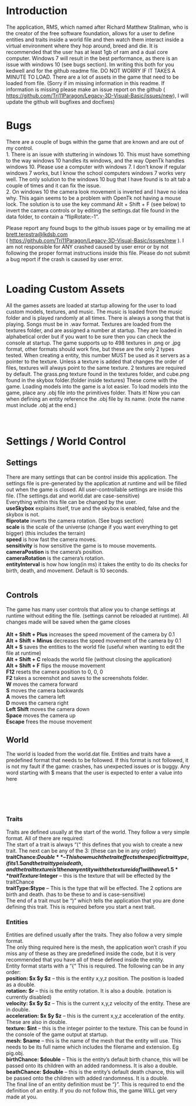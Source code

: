 # Introduction
The application, RMS, which named after Richard Matthew Stallman, who is the creator of the free software foundation, allows for a user to define entities and traits inside a world file and then watch them interact inside a virtual environment where they hop around, breed and die. It is recommended that the user has at least 1gb of ram and a dual core computer. Windows 7 will result in the best performance, as there is an issue with windows 10 (see bugs section).  Im writing this both for you kedwell and for the github readme file. DO NOT WORRY IF IT TAKES A MINUTE TO LOAD. There are a lot of assets in the game that need to be loaded from file. (Sorry if im missing information in this readme. If information is missing please make an issue report on the github ( https://github.com/Tri11Paragon/Legacy-3D-Visual-Basic/issues/new), I will update the github will bugfixes and docfixes)

# Bugs
There are a couple of bugs within the game that are known and are out of my control.<br/>
	1. There is an issue with stuttering in windows 10. This must have something to the way windows 10 handles its windows, and the way OpenTk handles windows 10. Please use a computer with windows 7. I don’t know if regular windows 7 works, but I know the school computers windows 7 works very well. The only solution to the windows 10 bug that I have found is to alt tab a couple of times and it can fix the issue.<br/>
	2. On windows 10 the camera look movement is inverted and I have no idea why. This again seems to be a problem with OpenTk not having a mouse lock. The solution is to use the key command Alt + Shift + F (see below) to invert the camera controls or by editing the settings.dat file found in the data folder, to contain a “flipRotate:-1”.<br/>

Please report any found bugs to the github issues page or by emailing me at brett.terpstra@lkdsb.com<br/>
( https://github.com/Tri11Paragon/Legacy-3D-Visual-Basic/issues/new ). I am not responsible for ANY crashed caused by user error or by not following the proper format instructions inside this file. Please do not submit a bug report if the crash is caused by user error.<br/>
<br/>
# Loading Custom Assets
All the games assets are loaded at startup allowing for the user to load custom models, textures, and music. The music is loaded from the music folder and is played randomly at all times. There is always a song that that is playing. Songs must be in .wav format. Textures are loaded from the textures folder, and are assigned a number at startup. They are loaded in alphabetical order but if you want to be sure then you can check the console at startup. The game supports up to 498 textures in .png or .jpg format, other formats should work fine, but these are the only 2 types tested.  When creating a entity, this number MUST be used as it servers as a pointer to the texture. Unless a texture is added that changes the order of files, textures will always point to the same texture. 2 textures are required by default. The grass.png texture found in the textures folder, and cube.png found in the skybox folder.(folder inside textures) These come with the game. Loading models into the game is a lot easier. To load models into the game, place any .obj file into the primitives folder. Thats it! Now you can when defining an entity reference the .obj file by its name. (note the name must include .obj at the end.)<br/>
<br/>
<br/>
# Settings / World Control
## **Settings**<br/>
There are many settings that can be control inside this application. The settings file is pre-generated by the application at runtime and will be filled out when the game is closed. All user-controllable settings are inside this file. (The settings.dat and world.dat are case-sensitive)<br/>
Everything within this file can be changed by the user.<br/>
**useSkybox** explains itself, true and the skybox is enabled, false and the skybox is not.<br/>
**fliprotate** inverts the camera rotation. (See bugs section)<br/>
**scale** is the scale of the universe (change if you want everything to get bigger) (this includes the terrain)<br/>
**speed** is how fast the camera moves.<br/>
**sensitivity** is how sensitive the game is to mouse movements.<br/>
**cameraPostion** is the camera’s position.<br/>
**cameraRotation** is the camera’s rotation.<br/>
**entityInterval** is how how long(in ms) it takes the entity to do its checks for birth, death, and movement. Default is 10 seconds.<br/>
<br/>
## **Controls**<br/>
The game has many user controls that allow you to change settings at runtime without editing the file. (settings cannot be reloaded at runtime). All changes made will be saved when the game closes<br/>
<br/>
**Alt + Shift + Plus** increases the speed movement of the camera by 0.1<br/>
**Alt + Shift + Minus** decreases the speed movement of the camera by 0.1<br/>
**Alt + S** saves the entities to the world file (useful when wanting to edit the file at runtime)<br/>
**Alt + Shift + C** reloads the world file (without closing the application)<br/>
**Alt + Shift + F** flips the mouse movement<br/>
**F12** resets the camera position to 0, 0, 0<br/>
**F2** takes a screenshot and saves to the screenshots folder.<br/>
**W** moves the camera forward<br/>
**S** moves the camera backwards<br/>
**A** moves the camera left<br/>
**D** moves the camera right<br/>
**Left Shift** moves the camera down<br/>
**Space** moves the camera up<br/>
**Escape** frees the mouse movement<br/>

## **World**<br/>
The world is loaded from the world.dat file. Entities and traits have a predefined format that needs to be followed. If this format is not followed, it is not my fault if the game: crashes, has unexpected issues or is buggy. Any word starting with $ means that the user is expected to enter a value into here<br/>
<br/>
<br/>
<br/>
<br/>
### **Traits**<br/>
Traits are defined usually at the start of the world. They follow a very simple format. All of there are required:<br/>
 The start of a trait is always “(“ this defines that you wish to create a new trait.
The next can be any of the 3: (these can be in any order)<br/>
		**traitChance:$Double** – This how much the trait effects the specific trait type, if its 1.5 and the trait type is death, and the trait texture is 1 then any entity with the texture id of 1 will have a 1.5% increase chance of death<br/>
		**traitTexture:$Integer** – this is the texture that will be effected by the traitChance<br/>
		**traitType:$type** – This is the type that will be effected. The 2 options are birth and death. (has to be these to and is case-sensitive)<br/>
The end of a trait must be “)” which tells the application that you are done defining this trait. This is required before you start a next trait.<br/>

### **Entities**<br/>
Entities are defined usually after the traits. They also follow a very simple format.<br/>
The only thing required here is the mesh, the application won’t crash if you miss any of these as they are predefined inside the code, but it is very recommended that you have all of these defined inside the entity.<br/>
Entity format starts with a “{“ This is required. The following can be in any order:<br/>
**position: $x $y $z** – this is the entity x,y,z position. The position is loaded as a double.<br/>
**rotation: $r** – this is the entity rotation. It is also a double. (rotation is currently disabled)<br/>
**velocity: $x $y $z** – This is the current x,y,z velocity of the entity. These are in double.<br/>
**acceleration: $x $y $z** – this is the current x,y,z acceleration of the entity. These are also in double.<br/>
**texture: $int** – this is the integer pointer to the texture. This can be found in the console of the game output at startup.<br/>
**mesh: $name** – this is the name of the mesh that the entity will use. This needs to be its full name which includes the filename and extension. Eg pig.obj.<br/>
**birthChance: $double** – This is the entity’s default birth chance, this will be passed onto its children with an added randomness. It is also a double.<br/>
**beathChance: $double** – this is the entity’s default death chance, this will be passed onto the children with added randomness. It is a double.<br/>
The final line of an entity definition must be “}”. This is required to end the definition of an entity. If you do not follow this, the game WILL get very made at you. <br/>
